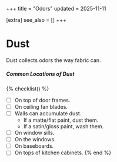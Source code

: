 +++
title = "Odors"
updated = 2025-11-11

[extra]
see_also = []
+++


# Dust
Dust collects odors the way fabric can.

##### Common Locations of Dust
{% checklist() %}
- [ ] On top of door frames.
- [ ] On ceiling fan blades.
- [ ] Walls can accumulate dust.
	- If a matte/flat paint, dust them.
	- If a satin/gloss paint, wash them.
- [ ] On window sills.
- [ ] On the windows.
- [ ] On baseboards.
- [ ] On tops of kitchen cabinets.
{% end %}
